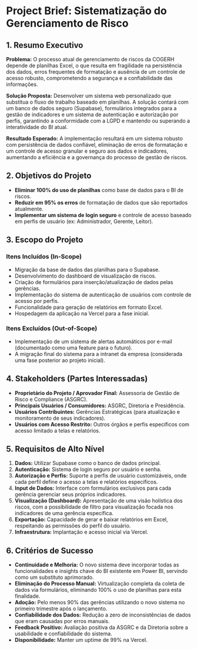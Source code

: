 # Project Brief: Sistematização do Gerenciamento de Risco

## 1. Resumo Executivo

**Problema:** O processo atual de gerenciamento de riscos da COGERH depende de planilhas Excel, o que resulta em fragilidade na persistência dos dados, erros frequentes de formatação e ausência de um controle de acesso robusto, comprometendo a segurança e a confiabilidade das informações.

**Solução Proposta:** Desenvolver um sistema web personalizado que substitua o fluxo de trabalho baseado em planilhas. A solução contará com um banco de dados seguro (Supabase), formulários integrados para a gestão de indicadores e um sistema de autenticação e autorização por perfis, garantindo a conformidade com a LGPD e mantendo ou superando a interatividade do BI atual.

**Resultado Esperado:** A implementação resultará em um sistema robusto com persistência de dados confiável, eliminação de erros de formatação e um controle de acesso granular e seguro aos dados e indicadores, aumentando a eficiência e a governança do processo de gestão de riscos.

## 2. Objetivos do Projeto

- **Eliminar 100% do uso de planilhas** como base de dados para o BI de riscos.
- **Reduzir em 95% os erros** de formatação de dados que são reportados atualmente.
- **Implementar um sistema de login seguro** e controle de acesso baseado em perfis de usuário (ex: Administrador, Gerente, Leitor).

## 3. Escopo do Projeto

### Itens Incluídos (In-Scope)
- Migração da base de dados das planilhas para o Supabase.
- Desenvolvimento do dashboard de visualização de riscos.
- Criação de formulários para inserção/atualização de dados pelas gerências.
- Implementação do sistema de autenticação de usuários com controle de acesso por perfis.
- Funcionalidade para geração de relatórios em formato Excel.
- Hospedagem da aplicação na Vercel para a fase inicial.

### Itens Excluídos (Out-of-Scope)
- Implementação de um sistema de alertas automáticos por e-mail (documentado como uma feature para o futuro).
- A migração final do sistema para a intranet da empresa (considerada uma fase posterior ao projeto inicial).

## 4. Stakeholders (Partes Interessadas)

- **Proprietário do Projeto / Aprovador Final:** Assessoria de Gestão de Risco e Compliance (ASGRC).
- **Principais Usuários / Consumidores:** ASGRC, Diretoria e Presidência.
- **Usuários Contribuintes:** Gerências Estratégicas (para atualização e monitoramento de seus indicadores).
- **Usuários com Acesso Restrito:** Outros órgãos e perfis específicos com acesso limitado a telas e relatórios.

## 5. Requisitos de Alto Nível

1.  **Dados:** Utilizar Supabase como o banco de dados principal.
2.  **Autenticação:** Sistema de login seguro por usuário e senha.
3.  **Autorização e Perfis:** Suporte a perfis de usuário customizáveis, onde cada perfil define o acesso a telas e relatórios específicos.
4.  **Input de Dados:** Interface com formulários exclusivos para cada gerência gerenciar seus próprios indicadores.
5.  **Visualização (Dashboard):** Apresentação de uma visão holística dos riscos, com a possibilidade de filtro para visualização focada nos indicadores de uma gerência específica.
6.  **Exportação:** Capacidade de gerar e baixar relatórios em Excel, respeitando as permissões do perfil do usuário.
7.  **Infraestrutura:** Implantação e acesso inicial via Vercel.

## 6. Critérios de Sucesso

- **Continuidade e Melhoria:** O novo sistema deve incorporar todas as funcionalidades e insights chave do BI existente em Power BI, servindo como um substituto aprimorado.
- **Eliminação do Processo Manual:** Virtualização completa da coleta de dados via formulários, eliminando 100% o uso de planilhas para esta finalidade.
- **Adoção:** Pelo menos 90% das gerências utilizando o novo sistema no primeiro trimestre após o lançamento.
- **Confiabilidade dos Dados:** Redução a zero de inconsistências de dados que eram causadas por erros manuais.
- **Feedback Positivo:** Avaliação positiva da ASGRC e da Diretoria sobre a usabilidade e confiabilidade do sistema.
- **Disponibilidade:** Manter um uptime de 99% na Vercel.
